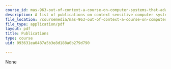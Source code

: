 ```yaml
---
course_id: mas-963-out-of-context-a-course-on-computer-systems-that-adapt-to-and-learn-from-context-fall-2001
description: A list of publications on context sensitive computer systems.
file_location: /coursemedia/mas-963-out-of-context-a-course-on-computer-systems-that-adapt-to-and-learn-from-context-fall-2001/093631ea0487a5b3e8d188a0b279d790_publications.pdf
file_type: application/pdf
layout: pdf
title: Publications
type: course
uid: 093631ea0487a5b3e8d188a0b279d790

---
```

None